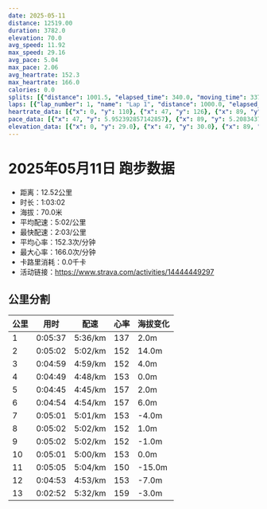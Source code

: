 ```yaml
---
date: 2025-05-11
distance: 12519.00
duration: 3782.0
elevation: 70.0
avg_speed: 11.92
max_speed: 29.16
avg_pace: 5.04
max_pace: 2.06
avg_heartrate: 152.3
max_heartrate: 166.0
calories: 0.0
splits: [{"distance": 1001.5, "elapsed_time": 340.0, "moving_time": 337.0, "average_speed": 2.97, "pace": 5.611683501683501, "average_heartrate": 137.51632047477744, "elevation_difference": 2.0, "split_number": 1}, {"distance": 999.5, "elapsed_time": 302.0, "moving_time": 302.0, "average_speed": 3.31, "pace": 5.035256797583081, "average_heartrate": 152.21192052980132, "elevation_difference": 14.0, "split_number": 2}, {"distance": 1000.0, "elapsed_time": 299.0, "moving_time": 299.0, "average_speed": 3.34, "pace": 4.9900299401197605, "average_heartrate": 152.36789297658862, "elevation_difference": 4.0, "split_number": 3}, {"distance": 1001.5, "elapsed_time": 289.0, "moving_time": 289.0, "average_speed": 3.47, "pace": 4.803083573487031, "average_heartrate": 153.0968858131488, "elevation_difference": 0.0, "split_number": 4}, {"distance": 998.5, "elapsed_time": 285.0, "moving_time": 285.0, "average_speed": 3.5, "pace": 4.761914285714285, "average_heartrate": 157.49473684210525, "elevation_difference": 2.0, "split_number": 5}, {"distance": 999.0, "elapsed_time": 294.0, "moving_time": 294.0, "average_speed": 3.4, "pace": 4.901970588235294, "average_heartrate": 157.2891156462585, "elevation_difference": 6.0, "split_number": 6}, {"distance": 1000.0, "elapsed_time": 301.0, "moving_time": 301.0, "average_speed": 3.32, "pace": 5.020090361445783, "average_heartrate": 153.7940199335548, "elevation_difference": -4.0, "split_number": 7}, {"distance": 1001.0, "elapsed_time": 302.0, "moving_time": 302.0, "average_speed": 3.31, "pace": 5.035256797583081, "average_heartrate": 152.44701986754967, "elevation_difference": 1.0, "split_number": 8}, {"distance": 1000.0, "elapsed_time": 302.0, "moving_time": 302.0, "average_speed": 3.31, "pace": 5.035256797583081, "average_heartrate": 152.25165562913907, "elevation_difference": -1.0, "split_number": 9}, {"distance": 1001.0, "elapsed_time": 301.0, "moving_time": 301.0, "average_speed": 3.33, "pace": 5.005015015015014, "average_heartrate": 153.3920265780731, "elevation_difference": 0.0, "split_number": 10}, {"distance": 1000.5, "elapsed_time": 305.0, "moving_time": 305.0, "average_speed": 3.28, "pace": 5.081310975609756, "average_heartrate": 150.61311475409835, "elevation_difference": -15.0, "split_number": 11}, {"distance": 999.5, "elapsed_time": 293.0, "moving_time": 293.0, "average_speed": 3.41, "pace": 4.887595307917888, "average_heartrate": 153.90102389078498, "elevation_difference": -7.0, "split_number": 12}, {"distance": 517.0, "elapsed_time": 172.0, "moving_time": 172.0, "average_speed": 3.01, "pace": 5.537109634551495, "average_heartrate": 159.19018404907976, "elevation_difference": -3.0, "split_number": 13}]
laps: [{"lap_number": 1, "name": "Lap 1", "distance": 1000.0, "elapsed_time": 338.0, "moving_time": 336.0, "average_speed": 2.98, "pace": 5.592852348993288, "average_heartrate": 135.125, "max_heartrate": 147, "start_date": "2025-05-11 17:17:30+00:00", "elevation_difference": 11.0}, {"lap_number": 2, "name": "Lap 2", "distance": 1000.0, "elapsed_time": 302.0, "moving_time": 302.0, "average_speed": 3.31, "pace": 5.035256797583081, "average_heartrate": 152.375, "max_heartrate": 159, "start_date": "2025-05-11 17:23:10+00:00", "elevation_difference": 16.0}, {"lap_number": 3, "name": "Lap 3", "distance": 1000.0, "elapsed_time": 299.0, "moving_time": 299.0, "average_speed": 3.34, "pace": 4.9900299401197605, "average_heartrate": 152.375, "max_heartrate": 155, "start_date": "2025-05-11 17:28:12+00:00", "elevation_difference": 8.0}, {"lap_number": 4, "name": "Lap 4", "distance": 1000.0, "elapsed_time": 288.0, "moving_time": 288.0, "average_speed": 3.47, "pace": 4.803083573487031, "average_heartrate": 152.25, "max_heartrate": 159, "start_date": "2025-05-11 17:33:11+00:00", "elevation_difference": 8.0}, {"lap_number": 5, "name": "Lap 5", "distance": 1000.0, "elapsed_time": 285.0, "moving_time": 285.0, "average_speed": 3.51, "pace": 4.748347578347579, "average_heartrate": 157.125, "max_heartrate": 162, "start_date": "2025-05-11 17:38:00+00:00", "elevation_difference": 10.0}, {"lap_number": 6, "name": "Lap 6", "distance": 1000.0, "elapsed_time": 294.0, "moving_time": 294.0, "average_speed": 3.4, "pace": 4.901970588235294, "average_heartrate": 157.5, "max_heartrate": 162, "start_date": "2025-05-11 17:42:45+00:00", "elevation_difference": 10.0}, {"lap_number": 7, "name": "Lap 7", "distance": 1000.0, "elapsed_time": 301.0, "moving_time": 301.0, "average_speed": 3.32, "pace": 5.020090361445783, "average_heartrate": 154.0, "max_heartrate": 159, "start_date": "2025-05-11 17:47:39+00:00", "elevation_difference": 0.0}, {"lap_number": 8, "name": "Lap 8", "distance": 1000.0, "elapsed_time": 301.0, "moving_time": 301.0, "average_speed": 3.32, "pace": 5.020090361445783, "average_heartrate": 152.375, "max_heartrate": 154, "start_date": "2025-05-11 17:52:40+00:00", "elevation_difference": 0.0}, {"lap_number": 9, "name": "Lap 9", "distance": 1000.0, "elapsed_time": 301.0, "moving_time": 301.0, "average_speed": 3.32, "pace": 5.020090361445783, "average_heartrate": 152.5, "max_heartrate": 154, "start_date": "2025-05-11 17:57:42+00:00", "elevation_difference": 0.0}, {"lap_number": 10, "name": "Lap 10", "distance": 1000.0, "elapsed_time": 300.0, "moving_time": 300.0, "average_speed": 3.33, "pace": 5.005015015015014, "average_heartrate": 153.375, "max_heartrate": 156, "start_date": "2025-05-11 18:02:44+00:00", "elevation_difference": 0.0}, {"lap_number": 11, "name": "Lap 11", "distance": 1000.0, "elapsed_time": 304.0, "moving_time": 304.0, "average_speed": 3.29, "pace": 5.065866261398176, "average_heartrate": 150.625, "max_heartrate": 153, "start_date": "2025-05-11 18:07:45+00:00", "elevation_difference": 0.0}, {"lap_number": 12, "name": "Lap 12", "distance": 1000.0, "elapsed_time": 293.0, "moving_time": 293.0, "average_speed": 3.41, "pace": 4.887595307917888, "average_heartrate": 153.125, "max_heartrate": 158, "start_date": "2025-05-11 18:12:50+00:00", "elevation_difference": 2.0}, {"lap_number": 13, "name": "Lap 13", "distance": 519.01, "elapsed_time": 172.0, "moving_time": 172.0, "average_speed": 3.02, "pace": 5.518774834437085, "average_heartrate": 159.0, "max_heartrate": 163, "start_date": "2025-05-11 18:17:43+00:00", "elevation_difference": 8.0}]
heartrate_data: [{"x": 0, "y": 110}, {"x": 47, "y": 126}, {"x": 89, "y": 134}, {"x": 140, "y": 139}, {"x": 183, "y": 135}, {"x": 222, "y": 146}, {"x": 263, "y": 144}, {"x": 302, "y": 147}, {"x": 340, "y": 144}, {"x": 380, "y": 145}, {"x": 420, "y": 151}, {"x": 458, "y": 159}, {"x": 493, "y": 155}, {"x": 531, "y": 152}, {"x": 569, "y": 159}, {"x": 605, "y": 154}, {"x": 643, "y": 154}, {"x": 682, "y": 155}, {"x": 719, "y": 155}, {"x": 758, "y": 154}, {"x": 795, "y": 151}, {"x": 831, "y": 153}, {"x": 868, "y": 151}, {"x": 906, "y": 146}, {"x": 943, "y": 149}, {"x": 981, "y": 155}, {"x": 1018, "y": 159}, {"x": 1054, "y": 155}, {"x": 1089, "y": 153}, {"x": 1124, "y": 146}, {"x": 1159, "y": 150}, {"x": 1196, "y": 151}, {"x": 1232, "y": 152}, {"x": 1269, "y": 149}, {"x": 1306, "y": 154}, {"x": 1343, "y": 158}, {"x": 1378, "y": 161}, {"x": 1413, "y": 162}, {"x": 1448, "y": 161}, {"x": 1483, "y": 160}, {"x": 1518, "y": 157}, {"x": 1554, "y": 158}, {"x": 1592, "y": 155}, {"x": 1629, "y": 152}, {"x": 1666, "y": 155}, {"x": 1704, "y": 161}, {"x": 1742, "y": 162}, {"x": 1777, "y": 160}, {"x": 1813, "y": 159}, {"x": 1849, "y": 156}, {"x": 1886, "y": 154}, {"x": 1925, "y": 149}, {"x": 1964, "y": 153}, {"x": 2002, "y": 152}, {"x": 2039, "y": 154}, {"x": 2077, "y": 155}, {"x": 2115, "y": 153}, {"x": 2154, "y": 152}, {"x": 2192, "y": 150}, {"x": 2230, "y": 151}, {"x": 2268, "y": 153}, {"x": 2305, "y": 154}, {"x": 2342, "y": 154}, {"x": 2380, "y": 152}, {"x": 2418, "y": 154}, {"x": 2455, "y": 152}, {"x": 2493, "y": 152}, {"x": 2531, "y": 153}, {"x": 2569, "y": 151}, {"x": 2606, "y": 152}, {"x": 2644, "y": 153}, {"x": 2683, "y": 153}, {"x": 2721, "y": 153}, {"x": 2758, "y": 154}, {"x": 2796, "y": 154}, {"x": 2834, "y": 152}, {"x": 2871, "y": 156}, {"x": 2909, "y": 153}, {"x": 2948, "y": 151}, {"x": 2985, "y": 154}, {"x": 3023, "y": 148}, {"x": 3062, "y": 151}, {"x": 3100, "y": 150}, {"x": 3138, "y": 151}, {"x": 3175, "y": 150}, {"x": 3213, "y": 150}, {"x": 3251, "y": 153}, {"x": 3288, "y": 152}, {"x": 3327, "y": 152}, {"x": 3365, "y": 156}, {"x": 3400, "y": 158}, {"x": 3433, "y": 154}, {"x": 3470, "y": 152}, {"x": 3507, "y": 154}, {"x": 3547, "y": 150}, {"x": 3584, "y": 149}, {"x": 3626, "y": 157}, {"x": 3680, "y": 156}, {"x": 3716, "y": 163}, {"x": 3752, "y": 160}]
pace_data: [{"x": 47, "y": 5.952392857142857}, {"x": 89, "y": 5.208343749999999}, {"x": 140, "y": 14.867707404103477}, {"x": 183, "y": 4.761914285714285}, {"x": 222, "y": 4.901970588235294}, {"x": 263, "y": 4.901970588235294}, {"x": 302, "y": 5.208343749999999}, {"x": 340, "y": 5.050515151515151}, {"x": 380, "y": 5.952392857142857}, {"x": 420, "y": 4.901970588235294}, {"x": 458, "y": 4.761914285714285}, {"x": 493, "y": 4.901970588235294}, {"x": 531, "y": 5.208343749999999}, {"x": 569, "y": 5.050515151515151}, {"x": 605, "y": 5.208343749999999}, {"x": 643, "y": 5.050515151515151}, {"x": 682, "y": 5.747137931034483}, {"x": 719, "y": 4.901970588235294}, {"x": 758, "y": 5.5555666666666665}, {"x": 795, "y": 4.629638888888889}, {"x": 831, "y": 4.629638888888889}, {"x": 868, "y": 5.208343749999999}, {"x": 906, "y": 4.901970588235294}, {"x": 943, "y": 5.050515151515151}, {"x": 981, "y": 5.376354838709677}, {"x": 1018, "y": 4.761914285714285}, {"x": 1054, "y": 4.761914285714285}, {"x": 1089, "y": 4.629638888888889}, {"x": 1124, "y": 4.629638888888889}, {"x": 1159, "y": 4.761914285714285}, {"x": 1196, "y": 4.761914285714285}, {"x": 1232, "y": 5.208343749999999}, {"x": 1269, "y": 5.050515151515151}, {"x": 1306, "y": 4.761914285714285}, {"x": 1343, "y": 4.761914285714285}, {"x": 1378, "y": 4.629638888888889}, {"x": 1413, "y": 4.385973684210526}, {"x": 1448, "y": 4.504513513513513}, {"x": 1483, "y": 4.761914285714285}, {"x": 1518, "y": 4.504513513513513}, {"x": 1554, "y": 4.901970588235294}, {"x": 1592, "y": 5.376354838709677}, {"x": 1629, "y": 4.901970588235294}, {"x": 1666, "y": 5.050515151515151}, {"x": 1704, "y": 5.050515151515151}, {"x": 1742, "y": 4.901970588235294}, {"x": 1777, "y": 4.504513513513513}, {"x": 1813, "y": 4.629638888888889}, {"x": 1849, "y": 5.050515151515151}, {"x": 1886, "y": 5.208343749999999}, {"x": 1925, "y": 5.376354838709677}, {"x": 1964, "y": 5.050515151515151}, {"x": 2002, "y": 5.050515151515151}, {"x": 2039, "y": 4.761914285714285}, {"x": 2077, "y": 5.050515151515151}, {"x": 2115, "y": 5.208343749999999}, {"x": 2154, "y": 5.050515151515151}, {"x": 2192, "y": 4.901970588235294}, {"x": 2230, "y": 4.901970588235294}, {"x": 2268, "y": 5.376354838709677}, {"x": 2305, "y": 5.050515151515151}, {"x": 2342, "y": 5.050515151515151}, {"x": 2380, "y": 4.901970588235294}, {"x": 2418, "y": 4.901970588235294}, {"x": 2455, "y": 4.901970588235294}, {"x": 2493, "y": 5.050515151515151}, {"x": 2531, "y": 5.050515151515151}, {"x": 2569, "y": 5.050515151515151}, {"x": 2606, "y": 5.208343749999999}, {"x": 2644, "y": 5.050515151515151}, {"x": 2683, "y": 5.050515151515151}, {"x": 2721, "y": 5.050515151515151}, {"x": 2758, "y": 4.761914285714285}, {"x": 2796, "y": 5.050515151515151}, {"x": 2834, "y": 4.761914285714285}, {"x": 2871, "y": 4.901970588235294}, {"x": 2909, "y": 5.208343749999999}, {"x": 2948, "y": 5.208343749999999}, {"x": 2985, "y": 4.629638888888889}, {"x": 3023, "y": 5.5555666666666665}, {"x": 3062, "y": 4.761914285714285}, {"x": 3100, "y": 3.8165101900618272}, {"x": 3138, "y": 5.376354838709677}, {"x": 3175, "y": 4.629638888888889}, {"x": 3213, "y": 5.376354838709677}, {"x": 3251, "y": 5.050515151515151}, {"x": 3288, "y": 5.050515151515151}, {"x": 3327, "y": 5.050515151515151}, {"x": 3365, "y": 4.504513513513513}, {"x": 3400, "y": 4.761914285714285}, {"x": 3433, "y": 4.385973684210526}, {"x": 3470, "y": 5.050515151515151}, {"x": 3507, "y": 4.761914285714285}, {"x": 3547, "y": 4.901970588235294}, {"x": 3584, "y": 4.629638888888889}, {"x": 3626, "y": 16.6667}, {"x": 3680, "y": 4.681657303370786}, {"x": 3716, "y": 4.761914285714285}, {"x": 3752, "y": 5.376354838709677}]
elevation_data: [{"x": 0, "y": 29.0}, {"x": 47, "y": 30.0}, {"x": 89, "y": 31.0}, {"x": 140, "y": 26.0}, {"x": 183, "y": 30.0}, {"x": 222, "y": 31.0}, {"x": 263, "y": 31.0}, {"x": 302, "y": 30.0}, {"x": 340, "y": 31.0}, {"x": 380, "y": 33.0}, {"x": 420, "y": 36.0}, {"x": 458, "y": 39.0}, {"x": 493, "y": 38.0}, {"x": 531, "y": 39.0}, {"x": 569, "y": 43.0}, {"x": 605, "y": 44.0}, {"x": 643, "y": 46.0}, {"x": 682, "y": 49.0}, {"x": 719, "y": 50.0}, {"x": 758, "y": 51.0}, {"x": 795, "y": 51.0}, {"x": 831, "y": 49.0}, {"x": 868, "y": 48.0}, {"x": 906, "y": 47.0}, {"x": 943, "y": 49.0}, {"x": 981, "y": 52.0}, {"x": 1018, "y": 55.0}, {"x": 1054, "y": 57.0}, {"x": 1089, "y": 55.0}, {"x": 1124, "y": 53.0}, {"x": 1159, "y": 51.0}, {"x": 1196, "y": 50.0}, {"x": 1232, "y": 49.0}, {"x": 1269, "y": 48.0}, {"x": 1306, "y": 48.0}, {"x": 1343, "y": 52.0}, {"x": 1378, "y": 54.0}, {"x": 1413, "y": 57.0}, {"x": 1448, "y": 56.0}, {"x": 1483, "y": 54.0}, {"x": 1518, "y": 51.0}, {"x": 1554, "y": 50.0}, {"x": 1592, "y": 49.0}, {"x": 1629, "y": 49.0}, {"x": 1666, "y": 49.0}, {"x": 1704, "y": 52.0}, {"x": 1742, "y": 54.0}, {"x": 1777, "y": 57.0}, {"x": 1813, "y": 57.0}, {"x": 1849, "y": 54.0}, {"x": 1886, "y": 53.0}, {"x": 1925, "y": 53.0}, {"x": 1964, "y": 53.0}, {"x": 2002, "y": 54.0}, {"x": 2039, "y": 54.0}, {"x": 2077, "y": 53.0}, {"x": 2115, "y": 53.0}, {"x": 2154, "y": 53.0}, {"x": 2192, "y": 53.0}, {"x": 2230, "y": 54.0}, {"x": 2268, "y": 54.0}, {"x": 2305, "y": 53.0}, {"x": 2342, "y": 53.0}, {"x": 2380, "y": 53.0}, {"x": 2418, "y": 54.0}, {"x": 2455, "y": 53.0}, {"x": 2493, "y": 53.0}, {"x": 2531, "y": 54.0}, {"x": 2569, "y": 53.0}, {"x": 2606, "y": 53.0}, {"x": 2644, "y": 53.0}, {"x": 2683, "y": 54.0}, {"x": 2721, "y": 53.0}, {"x": 2758, "y": 53.0}, {"x": 2796, "y": 53.0}, {"x": 2834, "y": 53.0}, {"x": 2871, "y": 52.0}, {"x": 2909, "y": 52.0}, {"x": 2948, "y": 52.0}, {"x": 2985, "y": 53.0}, {"x": 3023, "y": 53.0}, {"x": 3062, "y": 51.0}, {"x": 3100, "y": 50.0}, {"x": 3138, "y": 49.0}, {"x": 3175, "y": 45.0}, {"x": 3213, "y": 43.0}, {"x": 3251, "y": 42.0}, {"x": 3288, "y": 39.0}, {"x": 3327, "y": 38.0}, {"x": 3365, "y": 40.0}, {"x": 3400, "y": 36.0}, {"x": 3433, "y": 33.0}, {"x": 3470, "y": 31.0}, {"x": 3507, "y": 30.0}, {"x": 3547, "y": 30.0}, {"x": 3584, "y": 30.0}, {"x": 3626, "y": 31.0}, {"x": 3680, "y": 29.0}, {"x": 3716, "y": 30.0}, {"x": 3752, "y": 29.0}]
---
```


# 2025年05月11日 跑步数据

- 距离：12.52公里
- 时长：1:03:02
- 海拔：70.0米
- 平均配速：5:02/公里
- 最快配速：2:03/公里
- 平均心率：152.3次/分钟
- 最大心率：166.0次/分钟
- 卡路里消耗：0.0千卡
- 活动链接：https://www.strava.com/activities/14444449297

## 公里分割

| 公里 | 用时 | 配速 | 心率 | 海拔变化 |
|------|------|------|------|------|
| 1 | 0:05:37 | 5:36/km | 137 | 2.0m |
| 2 | 0:05:02 | 5:02/km | 152 | 14.0m |
| 3 | 0:04:59 | 4:59/km | 152 | 4.0m |
| 4 | 0:04:49 | 4:48/km | 153 | 0.0m |
| 5 | 0:04:45 | 4:45/km | 157 | 2.0m |
| 6 | 0:04:54 | 4:54/km | 157 | 6.0m |
| 7 | 0:05:01 | 5:01/km | 153 | -4.0m |
| 8 | 0:05:02 | 5:02/km | 152 | 1.0m |
| 9 | 0:05:02 | 5:02/km | 152 | -1.0m |
| 10 | 0:05:01 | 5:00/km | 153 | 0.0m |
| 11 | 0:05:05 | 5:04/km | 150 | -15.0m |
| 12 | 0:04:53 | 4:53/km | 153 | -7.0m |
| 13 | 0:02:52 | 5:32/km | 159 | -3.0m |

